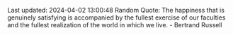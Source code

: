 Last updated: 2024-04-02 13:00:48
Random Quote: The happiness that is genuinely satisfying is accompanied by the fullest exercise of our faculties and the fullest realization of the world in which we live. - Bertrand Russell